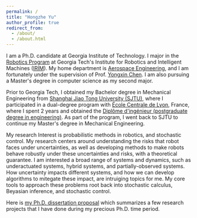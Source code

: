```yaml
---
permalink: /
title: "Hongzhe Yu"
author_profile: true
redirect_from: 
  - /about/
  - /about.html
---
```


I am a Ph.D. candidate at Georgia Institute of Technology. I major in the [Robotics Program](https://research.gatech.edu/robotics/phd-program-robotics) at Georgia Tech's Institute for Robotics and Intelligent Machines ([IRIM](https://research.gatech.edu/robotics)). My home department is [Aerospace Engineering](https://ae.gatech.edu), and I am fortunately under the supervision of Prof. [Yongxin Chen](https://yongxin.ae.gatech.edu). I am also pursuing a Master's degree in computer science as my second major.

Prior to Georgia Tech, I obtained my Bachelor degree in Mechanical Engineering from [Shanghai Jiao Tong University (SJTU)](https://en.sjtu.edu.cn), where I participated in a dual-degree program with [École Centrale de Lyon](https://www.ec-lyon.fr), France, where I spent 2 years and obtained the [Diplôme d'ingénieur (postgraduate degree in engineering)](https://en.wikipedia.org/wiki/Diplôme_d%27Ingénieur). As part of the program, I went back to SJTU to continue my Master's degree in Mechanical Engineering.

My research Interest is probabilistic methods in robotics, and stochastic control. My research centers around understanding the risks that robot faces under uncertainties, as well as developing methods to make robots behave robustly under these uncertainties and risks, with a theoretical guarantee. I am interested a broad range of systems and dynamics, such as underactuated systems, hybrid systems, and partially-observed systems. How uncertainty impacts different systems, and how we can develop algorithms to mitegate these impact, are intruiging topics for me. My core tools to approach these problems root back into stochastic calculus, Beyasian inference, and stochastic control.

Here is [my Ph.D. dissertation proposal](/files/Hongzhe_Yu_Proposal.pdf) which summarizes a few research projects that I have done during my precious Ph.D. time period.

